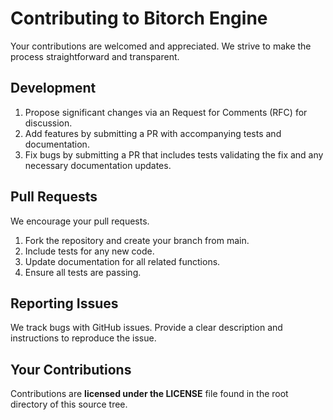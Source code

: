 # Contributing to Bitorch Engine
Your contributions are welcomed and appreciated. We strive to make the process straightforward and transparent.

## Development
1. Propose significant changes via an Request for Comments (RFC) for discussion.
2. Add features by submitting a PR with accompanying tests and documentation.
3. Fix bugs by submitting a PR that includes tests validating the fix and any necessary documentation updates.

## Pull Requests
We encourage your pull requests.

1. Fork the repository and create your branch from main.
2. Include tests for any new code.
3. Update documentation for all related functions.
4. Ensure all tests are passing.

## Reporting Issues
We track bugs with GitHub issues. Provide a clear description and instructions to reproduce the issue.

## Your Contributions
Contributions are **licensed under the LICENSE** file found in the root directory of this source tree.